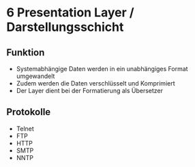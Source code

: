 # 6 Presentation Layer / Darstellungsschicht

## Funktion

+ Systemabhängige Daten werden in ein unabhängiges Format umgewandelt
+ Zudem werden die Daten verschlüsselt und Komprimiert
+ Der Layer dient bei der Formatierung als Übersetzer

## Protokolle
+ Telnet
+ FTP
+ HTTP
+ SMTP
+ NNTP